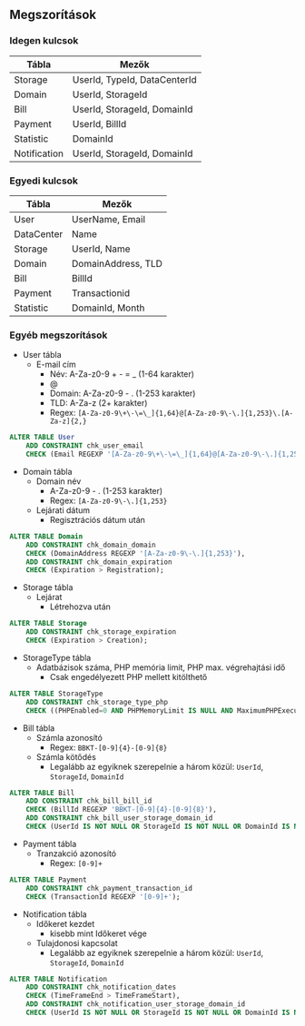 ## Megszorítások

### Idegen kulcsok

| Tábla        | Mezők                        |
| ------------ | ---------------------------- |
| Storage      | UserId, TypeId, DataCenterId |
| Domain       | UserId, StorageId            |
| Bill         | UserId, StorageId, DomainId  |
| Payment      | UserId, BillId               |
| Statistic    | DomainId                     |
| Notification | UserId, StorageId, DomainId  |

### Egyedi kulcsok

| Tábla      | Mezők              |
| ---------- | ------------------ |
| User       | UserName, Email    |
| DataCenter | Name               |
| Storage    | UserId, Name       |
| Domain     | DomainAddress, TLD |
| Bill       | BillId             |
| Payment    | Transactionid      |
| Statistic  | DomainId, Month    |

<div class="page-break"></div>

### Egyéb megszorítások

- User tábla
  - E-mail cím
    - Név: A-Za-z0-9 + - = \_ (1-64 karakter)
    - @
    - Domain: A-Za-z0-9 - . (1-253 karakter)
    - TLD: A-Za-z (2+ karakter)
    - Regex: `[A-Za-z0-9\+\-\=\_]{1,64}@[A-Za-z0-9\-\.]{1,253}\.[A-Za-z]{2,}`

```sql
ALTER TABLE User
    ADD CONSTRAINT chk_user_email
    CHECK (Email REGEXP '[A-Za-z0-9\+\-\=\_]{1,64}@[A-Za-z0-9\-\.]{1,253}\.[A-Za-z]{2,}');
```

- Domain tábla
  - Domain név
    - A-Za-z0-9 - . (1-253 karakter)
    - Regex: `[A-Za-z0-9\-\.]{1,253}`
  - Lejárati dátum
    - Regisztrációs dátum után

```sql
ALTER TABLE Domain
    ADD CONSTRAINT chk_domain_domain
    CHECK (DomainAddress REGEXP '[A-Za-z0-9\-\.]{1,253}'),
    ADD CONSTRAINT chk_domain_expiration
    CHECK (Expiration > Registration);
```

- Storage tábla
  - Lejárat
    - Létrehozva után

```sql
ALTER TABLE Storage
    ADD CONSTRAINT chk_storage_expiration
    CHECK (Expiration > Creation);
```

- StorageType tábla
  - Adatbázisok száma, PHP memória limit, PHP max. végrehajtási idő
    - Csak engedélyezett PHP mellett kitölthető

```sql
ALTER TABLE StorageType
    ADD CONSTRAINT chk_storage_type_php
    CHECK ((PHPEnabled=0 AND PHPMemoryLimit IS NULL AND MaximumPHPExecutionTime IS NULL AND MaximumDatabaseNumber IS NULL) OR PHPEnabled=1);
```

- Bill tábla
  - Számla azonosító
    - Regex: `BBKT-[0-9]{4}-[0-9]{8}`
  - Számla kötődés
    - Legalább az egyiknek szerepelnie a három közül: `UserId`, `StorageId`, `DomainId`

```sql
ALTER TABLE Bill
    ADD CONSTRAINT chk_bill_bill_id
    CHECK (BillId REGEXP 'BBKT-[0-9]{4}-[0-9]{8}'),
    ADD CONSTRAINT chk_bill_user_storage_domain_id
    CHECK (UserId IS NOT NULL OR StorageId IS NOT NULL OR DomainId IS NOT NULL);
```

- Payment tábla
  - Tranzakció azonosító
    - Regex: `[0-9]+`

```sql
ALTER TABLE Payment
    ADD CONSTRAINT chk_payment_transaction_id
    CHECK (TransactionId REGEXP '[0-9]+');
```

- Notification tábla
  - Időkeret kezdet
    - kisebb mint Időkeret vége
  - Tulajdonosi kapcsolat
    - Legalább az egyiknek szerepelnie a három közül: `UserId`, `StorageId`, `DomainId`

```sql
ALTER TABLE Notification
    ADD CONSTRAINT chk_notification_dates
    CHECK (TimeFrameEnd > TimeFrameStart),
    ADD CONSTRAINT chk_notification_user_storage_domain_id
    CHECK (UserId IS NOT NULL OR StorageId IS NOT NULL OR DomainId IS NOT NULL);
```

<div class="page-break"></div>
